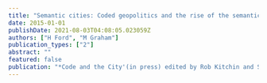 ```yaml
---
title: "Semantic cities: Coded geopolitics and the rise of the semantic web"
date: 2015-01-01
publishDate: 2021-08-03T04:08:05.023059Z
authors: ["H Ford", "M Graham"]
publication_types: ["2"]
abstract: ""
featured: false
publication: "*Code and the City'(in press) edited by Rob Kitchin and Sung-Yueh Perng …*"
---
```


